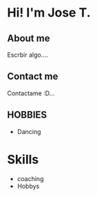 # Hi! I'm Jose T. 

## About me

Escrbir algo....


## Contact me

Contactame :D... 


## HOBBIES
- Dancing

# Skills
- coaching
- Hobbys

